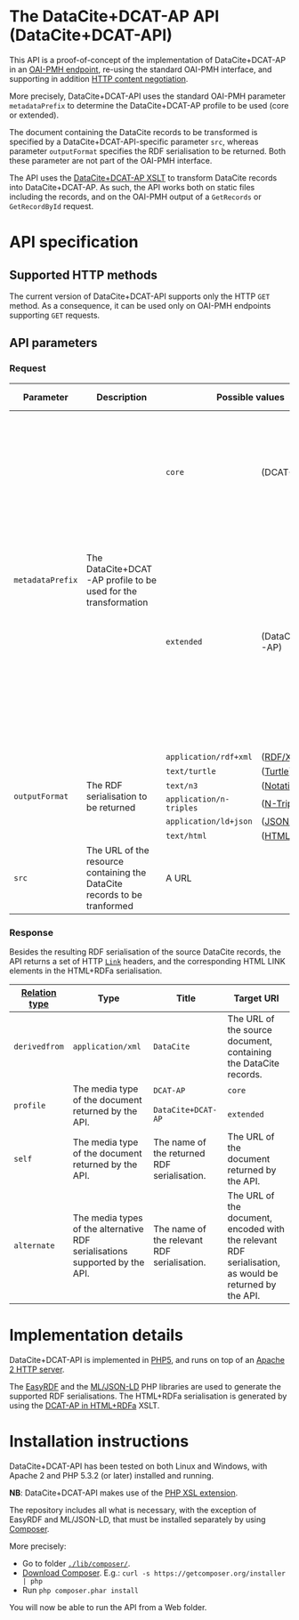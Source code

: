 ﻿
# The DataCite+DCAT-AP API (DataCite+DCAT-API)

This API is a proof-of-concept of the implementation of DataCite+DCAT-AP in an [OAI-PMH endpoint](https://www.openarchives.org/pmh/), re-using the standard OAI-PMH interface, and supporting in addition [HTTP content negotiation](https://tools.ietf.org/html/rfc7231#section-3.4).

More precisely, DataCite+DCAT-API uses the standard OAI-PMH parameter `metadataPrefix` to determine the DataCite+DCAT-AP profile to be used (core or extended).

The document containing the DataCite records to be transformed is specified by a DataCite+DCAT-API-specific parameter `src`, whereas parameter `outputFormat` specifies the RDF serialisation to be returned. Both these parameter are not part of the OAI-PMH interface. 

The API uses the [DataCite+DCAT-AP XSLT](https://webgate.ec.europa.eu/CITnet/stash/projects/ODCKAN/repos/iso-19139-to-dcat-ap) to transform DataCite records into DataCite+DCAT-AP. As such, the API works both on static files including the records, and on the OAI-PMH output of a `GetRecords` or `GetRecordById` request.

# API specification

## Supported HTTP methods

The current version of DataCite+DCAT-API supports only the HTTP `GET` method. As a consequence, it can be used only on OAI-PMH endpoints supporting `GET` requests.

## API parameters

### Request

<table style="width:100%;">
  <thead>
    <tr>
      <th>Parameter</th>
      <th>Description</th>
      <th colspan="2">Possible values</th>
      <th>Default value</th>
      <th>Notes</th>
    </tr>
  </thead>
  <tbody>
    <tr>
      <td rowspan="2"><code>metadataPrefix</code></td>
      <td rowspan="2">The DataCite+DCAT-AP profile to be used for the transformation</td>
      <td><code>core</code></td><td>(DCAT-AP)</td>
      <td rowspan="2"><code>core</code></td>
      <td rowspan="2">
        <p>If this parameter is omitted, the API uses the "core" profile as default.</p>
        <p>The "core" profile is labelled "DCAT-AP", since it returns just the metadata elements supported in DCAT-AP.</p>
        <p><strong>NB</strong>: The current values of this parameter are provisional, and they are meant to be replaced by the official namespace URIs of DCAT-AP and DataCite+DCAT-AP, when available.</p>
      </td>
    </tr>
    <tr>
      <td><code>extended</code></td><td>(DataCite+DCAT-AP)</td>
    </tr>
    <tr>
      <td rowspan="6"><code>outputFormat</code></td>
      <td rowspan="6">The RDF serialisation to be returned</td>
      <td><code>application/rdf+xml</code></td><td>(<a href="http://www.w3.org/TR/rdf-syntax-grammar/">RDF/XML</a>)</td>
      <td rowspan="6">N/A</td>
      <td rowspan="6">If this parameter is omitted, the returned RDF serialisation is determined via HTTP content negotiation</td>
    </tr>
    <tr>
      <td><code>text/turtle</code></td><td>(<a href="http://www.w3.org/TR/turtle/">Turtle</a>)</td>
    </tr>
    <tr>
      <td><code>text/n3</code></td><td>(<a href="http://www.w3.org/TeamSubmission/n3/">Notation 3</a>)</td>
    </tr>
    <tr>
      <td><code>application/n-triples</code></td><td>(<a href="http://www.w3.org/TR/n-triples/">N-Triples</a>)</td>
    </tr>
    <tr>
      <td><code>application/ld+json</code></td><td>(<a href="http://www.w3.org/TR/json-ld/">JSON-LD</a>)</td>
    </tr>
    <tr>
      <td><code>text/html</code></td><td>(<a href="http://www.w3.org/TR/html-rdfa/">HTML+RDFa</a>)</td>
    </tr>
    <tr>
      <td><code>src</code></td>
      <td>The URL of the resource containing the DataCite records to be tranformed</td>
      <td colspan="2">A URL</td>
      <td>N/A</td>
      <td></td>
    </tr>
  </tbody>
</table>

### Response

Besides the resulting RDF serialisation of the source DataCite records, the API returns a set of HTTP [`Link`](https://tools.ietf.org/html/rfc5988) headers, and the corresponding HTML LINK elements in the HTML+RDFa serialisation.

<table width="100%">
  <thead>
    <tr>
      <th><a href="http://www.iana.org/assignments/link-relations/" title="IANA Link Relations">Relation type</a></th>
      <th>Type</th>
      <th>Title</th>
      <th>Target URI</th>
    </tr>
  </thead>
  <tbody>
    <tr>
      <td><code>derivedfrom</code></td>
      <td><code>application/xml</code></td>
      <td><code>DataCite</code></td>
      <td>The URL of the source document, containing the DataCite records.</td>
    </tr>
    <tr>
      <td rowspan="2"><code>profile</code></td>
      <td rowspan="2">The media type of the document returned by the API.</td>
      <td><code>DCAT-AP</code></td>
      <td><code>core</code></td>
    </tr>
    <tr>
      <td><code>DataCite+DCAT-AP</code></td>
      <td><code>extended</code></td>
    </tr>
    <tr>
      <td><code>self</code></td>
      <td>The media type of the document returned by the API.</td>
      <td>The name of the returned RDF serialisation.</td>
      <td>The URL of the document returned by the API.</td>
    </tr>
    <tr>
      <td><code>alternate</code></td>
      <td>The media types of the alternative RDF serialisations supported by the API.</td>
      <td>The name of the relevant RDF serialisation.</td>
      <td>The URL of the document, encoded with the relevant RDF serialisation, as would be returned by the API.</td>
    </tr>
  </tbody>
</table>

# Implementation details

DataCite+DCAT-API is implemented in [PHP5](http://php.net/), and runs on top of an [Apache 2 HTTP server](http://httpd.apache.org/).

The [EasyRDF](http://www.easyrdf.org/) and the [ML/JSON-LD](https://github.com/lanthaler/JsonLD) PHP libraries are used to generate the supported RDF serialisations. The HTML+RDFa serialisation is generated by using the [DCAT-AP in HTML+RDFa](../../../dcat-ap-rdf2html/) XSLT.

# Installation instructions

DataCite+DCAT-API has been tested on both Linux and Windows, with Apache 2 and PHP 5.3.2 (or later) installed and running.

**NB**: DataCite+DCAT-API makes use of the [PHP XSL extension](http://php.net/manual/en/xsl.installation.php).

The repository includes all what is necessary, with the exception of EasyRDF and ML/JSON-LD, that must be installed separately by using [Composer](https://getcomposer.org/).

More precisely:

* Go to folder [`./lib/composer/`](./lib/composer/).
* [Download Composer](https://getcomposer.org/download/). E.g.: `curl -s https://getcomposer.org/installer | php`
* Run `php composer.phar install`

You will now be able to run the API from a Web folder.
